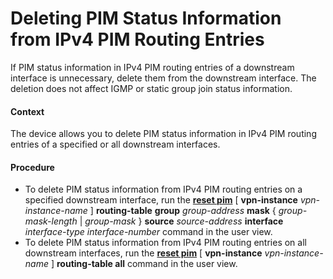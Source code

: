 Deleting PIM Status Information from IPv4 PIM Routing Entries
=============================================================

If PIM status information in IPv4 PIM routing entries of a downstream interface is unnecessary, delete them from the downstream interface. The deletion does not affect IGMP or static group join status information.

#### Context

The device allows you to delete PIM status information in IPv4 PIM routing entries of a specified or all downstream interfaces.


#### Procedure

* To delete PIM status information from IPv4 PIM routing entries on a specified downstream interface, run the [**reset pim**](cmdqueryname=reset+pim) [ **vpn-instance** *vpn-instance-name* ] **routing-table** **group** *group-address* **mask** { *group-mask-length* | *group-mask* } **source** *source-address* **interface** *interface-type* *interface-number* command in the user view.
* To delete PIM status information from IPv4 PIM routing entries on all downstream interfaces, run the [**reset pim**](cmdqueryname=reset+pim) [ **vpn-instance** *vpn-instance-name* ] **routing-table all** command in the user view.